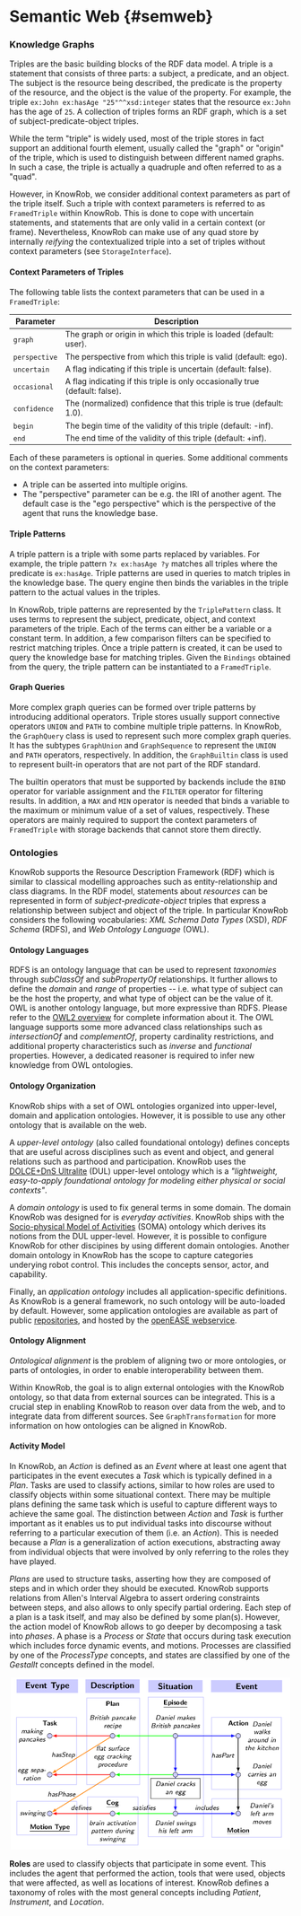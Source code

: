 Semantic Web {#semweb}
============

### Knowledge Graphs

Triples are the basic building blocks of the RDF data model.
A triple is a statement that consists of three parts: a subject, a predicate, and an object.
The subject is the resource being described, the predicate is the property of the resource,
and the object is the value of the property.
For example, the triple `ex:John ex:hasAge "25"^^xsd:integer` states that the resource
`ex:John` has the age of `25`.
A collection of triples forms an RDF graph, which is a set of subject-predicate-object triples.

While the term "triple" is widely used, most of the triple stores in fact support an additional
fourth element, usually called the "graph" or "origin" of the triple, which is used to distinguish
between different named graphs. In such a case, the triple is actually a quadruple and often
referred to as a "quad".

However, in KnowRob, we consider additional context parameters as part of the triple itself.
Such a triple with context parameters is referred to as `FramedTriple` within KnowRob.
This is done to cope with uncertain statements, and statements that are only valid in a certain context (or frame).
Nevertheless, KnowRob can make use of any quad store by internally *reifying* the contextualized triple
into a set of triples without context parameters (see `StorageInterface`).

#### Context Parameters of Triples

The following table lists the context parameters that can be used in a `FramedTriple`:

| Parameter     | Description                                                                  |
|---------------|------------------------------------------------------------------------------|
| `graph`       | The graph or origin in which this triple is loaded  (default: user).         |
| `perspective` | The perspective from which this triple is valid (default: ego).              |
| `uncertain`   | A flag indicating if this triple is uncertain (default: false).              |
| `occasional`  | A flag indicating if this triple is only occasionally true (default: false). |
| `confidence`  | The (normalized) confidence that this triple is true (default: 1.0).         |
| `begin`       | The begin time of the validity of this triple (default: -inf).               |
| `end`         | The end time of the validity of this triple (default: +inf).                 |

Each of these parameters is optional in queries.
Some additional comments on the context parameters:
- A triple can be asserted into multiple origins. 
- The "perspective" parameter can be e.g. the IRI of another agent.
The default case is the "ego perspective" which is the perspective of the agent that runs the knowledge base.

#### Triple Patterns

A triple pattern is a triple with some parts replaced by variables.
For example, the triple pattern `?x ex:hasAge ?y` matches all triples where the predicate is `ex:hasAge`.
Triple patterns are used in queries to match triples in the knowledge base.
The query engine then binds the variables in the triple pattern to the actual values in the triples.

In KnowRob, triple patterns are represented by the `TriplePattern` class.
It uses terms to represent the subject, predicate, object, and context parameters of the triple.
Each of the terms can either be a variable or a constant term.
In addition, a few comparison filters can be specified to restrict matching triples.
Once a triple pattern is created, it can be used to query the knowledge base for matching triples.
Given the `Bindings` obtained from the query, the triple pattern can be instantiated to a `FramedTriple`.

#### Graph Queries

More complex graph queries can be formed over triple patterns by introducing additional operators.
Triple stores usually support connective operators `UNION` and `PATH` to combine multiple triple patterns.
In KnowRob, the `GraphQuery` class is used to represent such more complex graph queries.
It has the subtypes `GraphUnion` and `GraphSequence` to represent the `UNION` and `PATH` operators, respectively.
In addition, the `GraphBuiltin` class is used to represent built-in operators that are not part of the RDF standard.

The builtin operators that must be supported by backends include the `BIND` operator for variable assignment and
the `FILTER` operator for filtering results. In addition, a `MAX` and `MIN` operator is needed that binds
a variable to the maximum or minimum value of a set of values, respectively.
These operators are mainly required to support the context parameters of `FramedTriple` with
storage backends that cannot store them directly.

### Ontologies

KnowRob supports the Resource Description Framework (RDF) which is similar to
classical modelling approaches such as entity-relationship and class diagrams.
In the RDF model, statements about *resources* can be represented
in form of *subject-predicate-object* triples that express a relationship
between subject and object of the triple.
In particular KnowRob considers the following vocabularies:
*XML Schema Data Types* (XSD), *RDF Schema* (RDFS), and *Web Ontology Language* (OWL).

#### Ontology Languages

RDFS is an ontology language that can be used to represent *taxonomies*
through *subClassOf* and *subPropertyOf* relationships.
It further allows to define the *domain* and *range* of properties --
i.e. what type of subject can be the host the property,
and what type of object can be the value of it.
OWL is another ontology language, but more expressive than RDFS.
Please refer to the [OWL2 overview](https://www.w3.org/TR/owl2-overview/) for
complete information about it.
The OWL language supports some more advanced class relationships such as
*intersectionOf* and *complementOf*, property cardinality restrictions,
and additional property characteristics such as *inverse* and *functional*
properties.
However, a dedicated reasoner is required to infer new knowledge from OWL ontologies.

#### Ontology Organization

KnowRob ships with a set of OWL ontologies organized
into upper-level, domain and application ontologies.
However, it is possible to use any other ontology that is available on the web.

A *upper-level ontology* (also called foundational ontology) defines
concepts that are useful across disciplines such as event and object,
and general relations such as parthood and participation. 
KnowRob uses the [DOLCE+DnS Ultralite](http://ontologydesignpatterns.org/wiki/Ontology:DOLCE+DnS_Ultralite) (DUL) upper-level ontology which is a
*"lightweight, easy-to-apply foundational ontology for modeling either physical or social contexts"*. 

A *domain ontology* is used to fix general terms in some domain.
The domain KnowRob was designed for is *everyday activities*.
KnowRob ships with the
[Socio-physical Model of Activities](https://github.com/ease-crc/soma) (SOMA)
ontology which derives its notions from the DUL upper-level.
However, it is possible to configure KnowRob for other discipines by
using different domain ontologies.
Another domain ontology in KnowRob has the scope 
to capture categories underying robot control.
This includes the concepts sensor, actor, and capability.

Finally, an *application ontology* includes all application-specific definitions.
As KnowRob is a general framework, no such ontology will be auto-loaded by default.
However, some application ontologies are available as part of public
[repositories](https://github.com/knowrob/),
and hosted by the [openEASE webservice](http://www.open-ease.org/).

#### Ontology Alignment

*Ontological alignment* is
the problem of aligning two or more ontologies,
or parts of ontologies, in order to enable interoperability between them.

Within KnowRob, the goal is to align external ontologies with the KnowRob ontology,
so that data from external sources can be integrated.
This is a crucial step in enabling KnowRob to reason over data from the web,
and to integrate data from different sources.
See `GraphTransformation` for more information on how ontologies can be aligned in KnowRob.

#### Activity Model

In KnowRob, an *Action* is defined as an *Event* where at least one agent that participates in the
event executes a *Task* which is typically defined in a *Plan*. Tasks are used to classify actions,
similar to how roles are used to classify objects within some situational context.
There may be multiple plans defining the same task which is useful to capture different ways to
achieve the same goal. The distinction between *Action* and *Task* is further important as it
enables us to put individual tasks into discourse without referring to a particular execution of
them (i.e. an *Action*). This is needed because a *Plan* is a generalization of action executions,
abstracting away from individual objects that were involved by only referring to the roles they have played.

*Plans* are used to structure tasks, asserting how they are composed of steps and in
which order they should be executed. KnowRob supports relations from Allen's Interval
Algebra to assert ordering constraints between steps, and also allows to only specify
partial ordering. Each step of a plan is a task itself, and may also be defined by some plan(s).
However, the action model of KnowRob allows to go deeper by decomposing a task into *phases*.
A phase is a *Process* or *State* that occurs during task execution which includes force dynamic
events, and motions. Processes are classified by one of the *ProcessType* concepts, and states
are classified by one of the *Gestallt* concepts defined in the model.

<p align="center">
<img src="../../doc/img/plan.png" width="500">
</p>

**Roles** are used to classify objects that participate in some event.
This includes the agent that performed the action, tools that were used,
objects that were affected, as well as locations of interest.
KnowRob defines a taxonomy of roles with the most general concepts including
*Patient*, *Instrument*, and *Location*.

